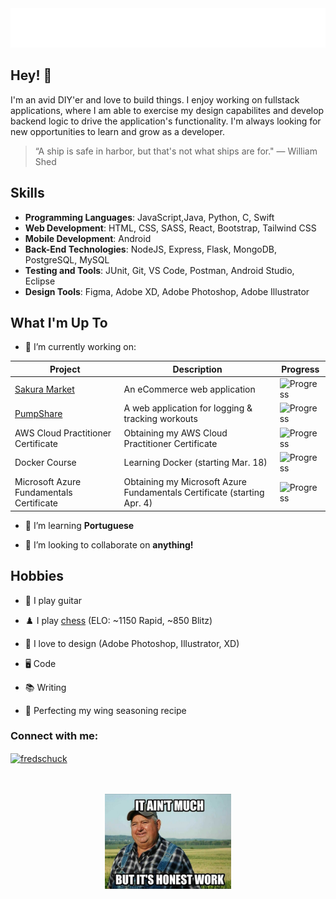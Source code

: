 <div align="center">
  <img src="git_headerGradient2.svg" alt="Fred Schuck" />
</div>      
                      
    
## Hey! 👋
I'm an avid DIY'er and love to build things. I enjoy working on fullstack applications, where I am able to exercise my design capabilites and develop backend logic to drive the application's functionality. I'm always looking for new opportunities to learn and grow as a developer.

> “A ship is safe in harbor, but that's not what ships are for." — William Shed



## Skills 
- **Programming Languages**: JavaScript,Java, Python, C, Swift
- **Web Development**: HTML, CSS, SASS, React, Bootstrap, Tailwind CSS
- **Mobile Development**: Android
- **Back-End Technologies**: NodeJS, Express, Flask, MongoDB, PostgreSQL, MySQL
- **Testing and Tools**: JUnit, Git, VS Code, Postman, Android Studio, Eclipse
- **Design Tools**: Figma, Adobe XD, Adobe Photoshop, Adobe Illustrator

## What I'm Up To
- 🔭 I’m currently working on:

| Project          | Description                                         | Progress |
|------------------|-----------------------------------------------------|----------|
| [Sakura Market](https://github.com/fredschuck/sakura-market)  | An eCommerce web application                        | ![Progress](https://progress-bar.dev/26/?scale=100&&width=220&suffix=%)|
| [PumpShare](https://github.com/lukesnc/pumpshare)             | A web application for logging & tracking workouts   | ![Progress](https://progress-bar.dev/25/?scale=100&width=220&suffix=%) |
| AWS Cloud Practitioner Certificate                            | Obtaining my AWS Cloud Practitioner Certificate     | ![Progress](https://progress-bar.dev/42/?scale=100&width=220&suffix=%) |
| Docker Course                                                 | Learning Docker (starting Mar. 18)                     | ![Progress](https://progress-bar.dev/0/?scale=100&width=220&suffix=%)  |
| Microsoft Azure Fundamentals Certificate                      | Obtaining my Microsoft Azure Fundamentals Certificate (starting Apr. 4) | ![Progress](https://progress-bar.dev/0/?scale=100&width=220&suffix=%)  |
- 🌱 I’m learning **Portuguese** 

- 👯 I’m looking to collaborate on **anything!**

## Hobbies
- 🎸 I play guitar

- ♟️ I play [chess](https://www.chess.com/member/fredschuck)  (ELO: ~1150 Rapid, ~850 Blitz)

- 🎨 I love to design (Adobe Photoshop, Illustrator, XD)

- 🖥️ Code

- 📚 Writing 

- 🍗 Perfecting my wing seasoning recipe

<h3 align="left">Connect with me:</h3>
<p align="left">
<a href="https://linkedin.com/in/fredschuck" target="blank"><img align="center" src="https://raw.githubusercontent.com/rahuldkjain/github-profile-readme-generator/master/src/images/icons/Social/linked-in-alt.svg" alt="fredschuck" height="30" width="40" /></a>
</p>

<!-- <div align="center">
<h2>My Progress</h2>
<img src="https://progress-bar.dev/42/?scale=100&title=AWS%20Certificate&width=220&color=007eb9&suffix=%" alt="Progress" /><br>
<img src="https://progress-bar.dev/25/?scale=100&title=PumpShare%20%20%20%20%20%20&width=220&color=4BBD8E&suffix=%" alt="Progress" /><br>
<img src="https://progress-bar.dev/26/?scale=100&title=Sakura%20Market%20%20&width=220&color=968c52&suffix=%" alt="Progress" />
</div>    -->

<!-- ![Progress](https://progress-bar.dev/29/) -->
<!-- ![Progress](https://progress-bar.dev/42/?scale=100&title=AWS%20Certificate&width=220&color=007eb9&suffix=%) -->

<div align="center">
  <br><br>
  <img src="honest-work.jpg" width="40%" alt="Fred Schuck" />
</div>    